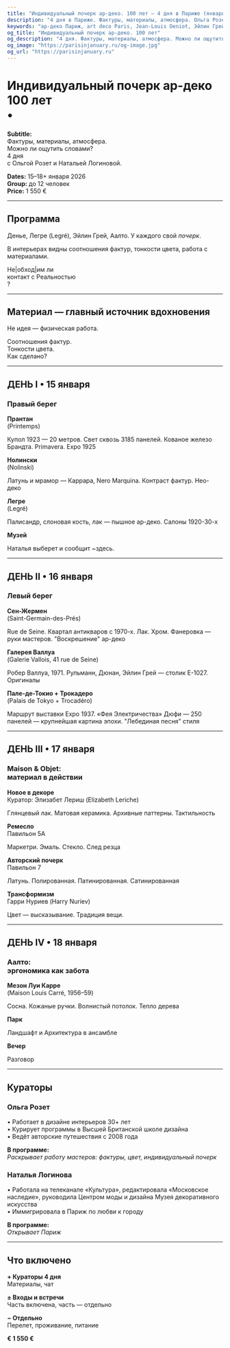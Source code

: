 ```yaml
---
title: "Индивидуальный почерк ар-деко. 100 лет — 4 дня в Париже (январь 2026)"
description: "4 дня в Париже. Фактуры, материалы, атмосфера. Ольга Розет и Наталья Логинова. Галереи, отели, шоу-румы. Малая группа."
keywords: "ар-деко Париж, art deco Paris, Jean-Louis Deniot, Эйлин Грей, Алвар Аалто, Nolinski Paris, Palais de Tokyo, Galerie Vallois, авторские туры Париж, кураторская программа, дизайн интерьеров, малая группа Париж, январь 2026"
og_title: "Индивидуальный почерк ар-деко. 100 лет"
og_description: "4 дня. Фактуры, материалы, атмосфера. Можно ли ощутить словами?"
og_image: "https://parisinjanuary.ru/og-image.jpg"
og_url: "https://parisinjanuary.ru"
---
```


# Индивидуальный почерк ар-деко<br><span class="hero-accent">100 лет</span><br><span class="hero-bullet">•</span>

**Subtitle:**  
Фактуры, материалы, атмосфера.  
<span class="emphasis">Можно ли ощутить словами?</span>  
4 дня<br>с Ольгой Розет и Натальей Логиновой.

**Dates:** 15–18+ января 2026  
**Group:** до 12 человек  
**Price:** 1 550 €

---

## Программа

Денье, Легре (Legré), <span class="emphasis">Эйлин Грей</span>, Аалто. У каждого свой <em>почерк</em>.

В интерьерах видны соотношения фактур, тонкости цвета, работа с материалами.

Не|обход|им ли  
<span class="emphasis">контакт с Реальностью</span>  
?

* * *

## **Материал** — главный источник вдохновения


Не идея — физическая работа.

Соотношения фактур.  
Тонкости цвета.  
Как сделано? 

---

## ДЕНЬ I • 15 января
### Правый берег

**Прантан**  
(Printemps)

Купол 1923 — 20 метров. Свет сквозь 3185 панелей. Кованое железо Брандта. Primavera. Expo 1925

**Нолински**  
(Nolinski)

Латунь и мрамор — Каррара, Nero Marquina. Контраст фактур. Нео-деко

**Легре**  
(Legré)

Палисандр, слоновая кость, лак — пышное ар-деко. Салоны 1920-30-х

**Музей**

Наталья выберет и сообщит ~здесь.

---

## ДЕНЬ II • 16 января
### Левый берег

**Сен-Жермен**  
(Saint-Germain-des-Prés)

Rue de Seine. Квартал антикваров с 1970-х. Лак. Хром. Фанеровка — руки мастеров. "Воскрешение" ар-деко

**Галерея Валлуа**  
(Galerie Vallois, 41 rue de Seine)

Робер Валлуа, 1971. Рульманн, Дюнан, <span class="emphasis">Эйлин Грей</span> — столик E-1027. Оригиналы

**Пале-де-Токио + Трокадеро**  
(Palais de Tokyo + Trocadéro)

Маршрут выставки Expo 1937. «Фея Электричества» Дюфи — 250 панелей — крупнейшая картина эпохи. "Лебединая песня" стиля

---

## ДЕНЬ III • 17 января
### Maison & Objet:<br>материал в действии

**Новое в декоре**  
Куратор: Элизабет Лериш (Elizabeth Leriche)

Глянцевый лак. Матовая керамика. Архивные паттерны. Тактильность

**Ремесло**  
Павильон 5А

Маркетри. Эмаль. Стекло. След резца

**Авторский почерк**  
Павильон 7

Латунь. Полированная. Патинированная. Сатинированная

**Трансформизм**  
Гарри Нуриев (Harry Nuriev)

Цвет — высказывание. Традиция вещи.

---

## ДЕНЬ IV • 18 января
### Аалто:<br>эргономика как забота

**Мезон Луи Карре**  
(Maison Louis Carré, 1956–59)

Сосна. Кожаные ручки. Волнистый потолок. Тепло дерева

**Парк**

Ландшафт и Архитектура в ансамбле

**Вечер**

Разговор

---

## Кураторы

### Ольга Розет

• Работает в дизайне интерьеров 30+ лет  
• Курирует программы в Высшей Британской школе дизайна  
• Ведёт авторские путешествия с 2008 года

**В программе:**  
<em>Раскрывает работу мастеров: фактуры, цвет, индивидуальный почерк</em>

### Наталья Логинова

• Работала на телеканале «Культура», редактировала «Московское наследие», руководила Центром моды и дизайна Музея декоративного искусства  
• Иммигрировала в Париж по любви к городу

**В программе:**  
<em>Открывает Париж</em>

---

## Что включено

**+ Кураторы 4 дня**  
Материалы, чат

**± Входы и встречи**  
Часть включена, часть — отдельно

**− Отдельно**  
Перелет, проживание, питание

**€ 1 550 €**

